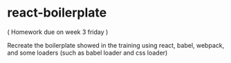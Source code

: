 # react-boilerplate
( Homework due on week 3 friday )

Recreate the boilerplate showed in the training using react, babel, webpack, and some loaders (such as babel loader and css loader)

